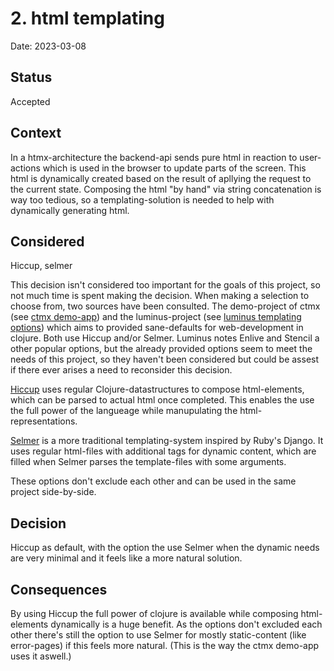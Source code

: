 # 2. html templating

Date: 2023-03-08

## Status

Accepted

## Context

In a htmx-architecture the backend-api sends pure html in reaction to user-actions which is used in the browser to update parts of the screen. This html is dynamically created based on the result of apllying the request to the current state. Composing the html "by hand" via string concatenation is way too tedious, so a templating-solution is needed to help with dynamically generating html.

## Considered

Hiccup, selmer

This decision isn't considered too important for the goals of this project, so not much time is spent making the decision. When making a selection to choose from, two sources have been consulted. The demo-project of ctmx (see [ctmx demo-app](https://github.com/whamtet/ctmx-demo)) and the luminus-project (see [luminus templating options](https://luminusweb.com/docs/html_templating.html#templating_options)) which aims to provided sane-defaults for web-development in clojure. Both use Hiccup and/or Selmer. Luminus notes Enlive and Stencil a other popular options, but the already provided options seem to meet the needs of this project, so they haven't been considered but could be assest if there ever arises a need to reconsider this decision. 

[Hiccup](https://github.com/weavejester/hiccup) uses regular Clojure-datastructures to compose html-elements, which can be parsed to actual html once completed. This enables the use the full power of the langueage while manupulating the html-representations. 

[Selmer](https://github.com/yogthos/Selmer) is a more traditional templating-system inspired by Ruby's Django. It uses regular html-files with additional tags for dynamic content, which are filled when Selmer parses the template-files with some arguments. 

These options don't exclude each other and can be used in the same project side-by-side.

## Decision

Hiccup as default, with the option the use Selmer when the dynamic needs are very minimal and it feels like a more natural solution.

## Consequences

By using Hiccup the full power of clojure is available while composing html-elements dynamically is a huge benefit. As the options don't excluded each other there's still the option to use Selmer for mostly static-content (like error-pages) if this feels more natural. (This is the way the ctmx demo-app uses it aswell.)  

